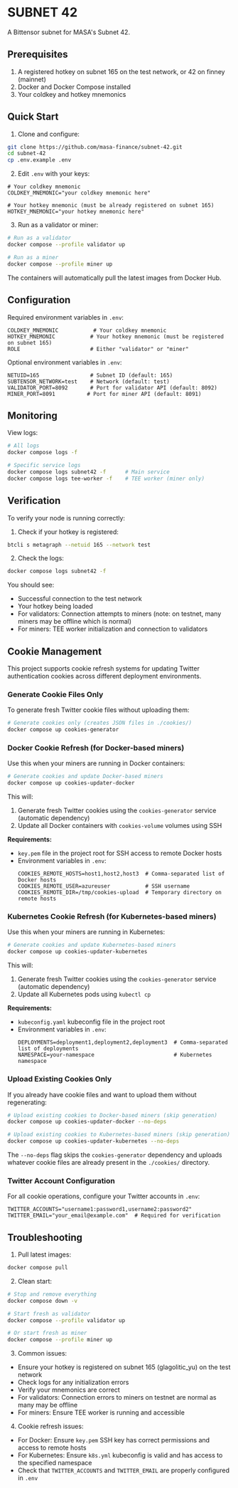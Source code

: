 # SUBNET 42

A Bittensor subnet for MASA's Subnet 42.

## Prerequisites

1. A registered hotkey on subnet 165 on the test network, or 42 on finney (mainnet)
2. Docker and Docker Compose installed
3. Your coldkey and hotkey mnemonics

## Quick Start

1. Clone and configure:

```bash
git clone https://github.com/masa-finance/subnet-42.git
cd subnet-42
cp .env.example .env
```

2. Edit `.env` with your keys:

```env
# Your coldkey mnemonic
COLDKEY_MNEMONIC="your coldkey mnemonic here"

# Your hotkey mnemonic (must be already registered on subnet 165)
HOTKEY_MNEMONIC="your hotkey mnemonic here"
```

3. Run as a validator or miner:

```bash
# Run as a validator
docker compose --profile validator up

# Run as a miner
docker compose --profile miner up
```

The containers will automatically pull the latest images from Docker Hub.

## Configuration

Required environment variables in `.env`:

```env
COLDKEY_MNEMONIC           # Your coldkey mnemonic
HOTKEY_MNEMONIC           # Your hotkey mnemonic (must be registered on subnet 165)
ROLE                      # Either "validator" or "miner"
```

Optional environment variables in `.env`:

```env
NETUID=165                # Subnet ID (default: 165)
SUBTENSOR_NETWORK=test    # Network (default: test)
VALIDATOR_PORT=8092       # Port for validator API (default: 8092)
MINER_PORT=8091          # Port for miner API (default: 8091)
```

## Monitoring

View logs:

```bash
# All logs
docker compose logs -f

# Specific service logs
docker compose logs subnet42 -f      # Main service
docker compose logs tee-worker -f    # TEE worker (miner only)
```

## Verification

To verify your node is running correctly:

1. Check if your hotkey is registered:

```bash
btcli s metagraph --netuid 165 --network test
```

2. Check the logs:

```bash
docker compose logs subnet42 -f
```

You should see:

- Successful connection to the test network
- Your hotkey being loaded
- For validators: Connection attempts to miners (note: on testnet, many miners may be offline which is normal)
- For miners: TEE worker initialization and connection to validators

## Cookie Management

This project supports cookie refresh systems for updating Twitter authentication cookies across different deployment environments.

### Generate Cookie Files Only

To generate fresh Twitter cookie files without uploading them:

```bash
# Generate cookies only (creates JSON files in ./cookies/)
docker compose up cookies-generator
```

### Docker Cookie Refresh (for Docker-based miners)

Use this when your miners are running in Docker containers:

```bash
# Generate cookies and update Docker-based miners
docker compose up cookies-updater-docker
```

This will:

1. Generate fresh Twitter cookies using the `cookies-generator` service (automatic dependency)
2. Update all Docker containers with `cookies-volume` volumes using SSH

**Requirements:**

- `key.pem` file in the project root for SSH access to remote Docker hosts
- Environment variables in `.env`:
  ```env
  COOKIES_REMOTE_HOSTS=host1,host2,host3  # Comma-separated list of Docker hosts
  COOKIES_REMOTE_USER=azureuser           # SSH username
  COOKIES_REMOTE_DIR=/tmp/cookies-upload  # Temporary directory on remote hosts
  ```

### Kubernetes Cookie Refresh (for Kubernetes-based miners)

Use this when your miners are running in Kubernetes:

```bash
# Generate cookies and update Kubernetes-based miners
docker compose up cookies-updater-kubernetes
```

This will:

1. Generate fresh Twitter cookies using the `cookies-generator` service (automatic dependency)
2. Update all Kubernetes pods using `kubectl cp`

**Requirements:**

- `kubeconfig.yaml` kubeconfig file in the project root
- Environment variables in `.env`:
  ```env
  DEPLOYMENTS=deployment1,deployment2,deployment3  # Comma-separated list of deployments
  NAMESPACE=your-namespace                         # Kubernetes namespace
  ```

### Upload Existing Cookies Only

If you already have cookie files and want to upload them without regenerating:

```bash
# Upload existing cookies to Docker-based miners (skip generation)
docker compose up cookies-updater-docker --no-deps

# Upload existing cookies to Kubernetes-based miners (skip generation)
docker compose up cookies-updater-kubernetes --no-deps
```

The `--no-deps` flag skips the `cookies-generator` dependency and uploads whatever cookie files are already present in the `./cookies/` directory.

### Twitter Account Configuration

For all cookie operations, configure your Twitter accounts in `.env`:

```env
TWITTER_ACCOUNTS="username1:password1,username2:password2"
TWITTER_EMAIL="your_email@example.com"  # Required for verification
```

## Troubleshooting

1. Pull latest images:

```bash
docker compose pull
```

2. Clean start:

```bash
# Stop and remove everything
docker compose down -v

# Start fresh as validator
docker compose --profile validator up

# Or start fresh as miner
docker compose --profile miner up
```

3. Common issues:

- Ensure your hotkey is registered on subnet 165 (glagolitic_yu) on the test network
- Check logs for any initialization errors
- Verify your mnemonics are correct
- For validators: Connection errors to miners on testnet are normal as many may be offline
- For miners: Ensure TEE worker is running and accessible

4. Cookie refresh issues:

- For Docker: Ensure `key.pem` SSH key has correct permissions and access to remote hosts
- For Kubernetes: Ensure `k8s.yml` kubeconfig is valid and has access to the specified namespace
- Check that `TWITTER_ACCOUNTS` and `TWITTER_EMAIL` are properly configured in `.env`
